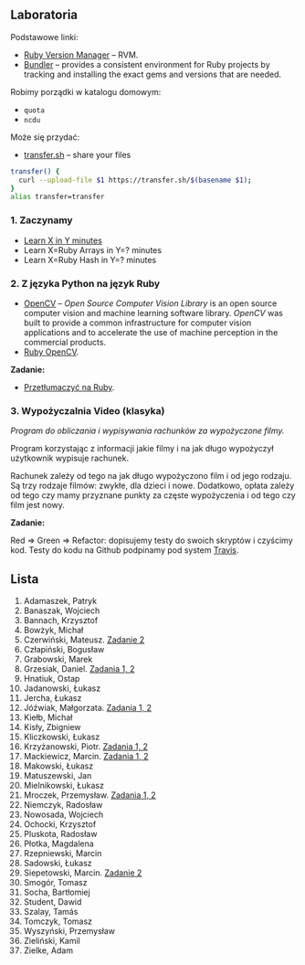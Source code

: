 ## Laboratoria

Podstawowe linki:

* [Ruby Version Manager](http://rvm.io/) – RVM.
* [Bundler](http://bundler.io/) – provides a consistent environment
  for Ruby projects by tracking and installing the exact gems and
  versions that are needed.

Robimy porządki w katalogu domowym:

* `quota`
* `ncdu`

Może się przydać:

* [transfer.sh](https://transfer.sh/) –
  share your files

```sh
transfer() {
  curl --upload-file $1 https://transfer.sh/$(basename $1);
}
alias transfer=transfer
```

### 1. Zaczynamy

* [Learn X in Y minutes](http://learnxinyminutes.com/docs/ruby/)
* Learn X=Ruby Arrays in Y=? minutes
* Learn X=Ruby Hash in Y=? minutes


### 2. Z języka Python na język Ruby

* [OpenCV](http://opencv.org/) – *Open Source Computer Vision Library*
  is an open source computer vision and machine learning software
  library. *OpenCV* was built to provide a common infrastructure for
  computer vision applications and to accelerate the use of machine
  perception in the commercial products.
* [Ruby OpenCV](https://github.com/ruby-opencv/ruby-opencv).

**Zadanie:**

* [Przetłumaczyć na Ruby](labs/01-opencv).


### 3. Wypożyczalnia Video (klasyka)

*Program do obliczania i wypisywania rachunków za wypożyczone filmy.*

Program korzystając z informacji jakie filmy i na jak długo
wypożyczył użytkownik wypisuje rachunek.

Rachunek zależy od tego na jak długo wypożyczono film
i od jego rodzaju. Są trzy rodzaje filmów: zwykłe, dla dzieci
i nowe. Dodatkowo, opłata zależy od tego czy mamy przyznane
punkty za częste wypożyczenia i od tego czy film jest nowy.

**Zadanie:**

Red ⇒ Green ⇒ Refactor: dopisujemy testy do swoich skryptów i czyścimy kod. Testy
do kodu na Github podpinamy pod system [Travis](http://docs.travis-ci.com/user/getting-started/).


## Lista

1. Adamaszek, Patryk
1. Banaszak, Wojciech
1. Bannach, Krzysztof
1. Bowżyk, Michał
1. Czerwiński, Mateusz. [Zadanie 2](https://github.com/mtczerwinski/testing-ruby)
1. Człapiński, Bogusław
1. Grabowski, Marek
1. Grzesiak, Daniel. [Zadania 1, 2](https://github.com/dgrzesiak/ruby)
1. Hnatiuk, Ostap
1. Jadanowski, Łukasz
1. Jercha, Łukasz
1. Jóźwiak, Małgorzata. [Zadania 1, 2](https://github.com/mjozwiak/ruby_lab_3)
1. Kiełb, Michał
1. Kisły, Zbigniew
1. Kliczkowski, Łukasz
1. Krzyżanowski, Piotr. [Zadania 1, 2](https://github.com/pietter/Ruby)
1. Mackiewicz, Marcin. [Zadania 1, 2](https://github.com/MaranX/ruby)
1. Makowski, Łukasz
1. Matuszewski, Jan
1. Mielnikowski, Łukasz
1. Mroczek, Przemysław. [Zadania 1, 2](https://github.com/pmroczek/testowanie_repo/tree/master/WyszukiwanieWzorca)
1. Niemczyk, Radosław
1. Nowosada, Wojciech
1. Ochocki, Krzysztof
1. Pluskota, Radosław
1. Płotka, Magdalena
1. Rzepniewski, Marcin
1. Sadowski, Łukasz
1. Siepetowski, Marcin. [Zadanie 2](https://github.com/siepet/rubyrubyruby/)
1. Smogór, Tomasz
1. Socha, Bartłomiej
1. Student, Dawid
1. Szalay, Tamás
1. Tomczyk, Tomasz
1. Wyszyński, Przemysław
1. Zieliński, Kamil
1. Zielke, Adam
